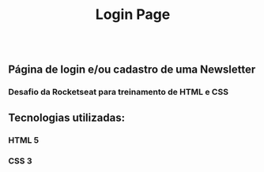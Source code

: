 <h1 align="center">Login Page</h1>
<br>
<br>

## Página de login e/ou cadastro de uma Newsletter

### Desafio da Rocketseat para treinamento de HTML e CSS

## Tecnologias utilizadas:

### HTML 5
### CSS 3
